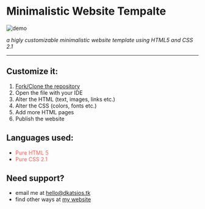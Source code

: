 # Minimalistic Website Tempalte

![demo](https://user-images.githubusercontent.com/68110106/113343293-52b55800-9338-11eb-8a09-be15b6e1f5eb.png)

_a higly customizable minimalistic website template using HTML5 and CSS 2.1_

___

## Customize it:

1. [Fork/Clone the repository](https://github.com/dk-raw/responsive-website-template/blob/main/CLONE.md)
2. Open the file with your IDE
3. Alter the HTML (text, images, links etc.)
4. Alter the CSS (colors, fonts etc.)
5. Add more HTML pages
6. Publish the website

## Languages used:

- <span style="color:#FF5F56">Pure HTML 5</span>
- <span style="color:#FF5F56">Pure CSS 2.1</span>

## Need support?

- email me at [hello@dkatsios.tk](mailto:hello@dkatsios.tk?subject=minimalistic%20website%20template%20github)
- find other ways at [my website](https://dkatsios.ml "dkatsios.ml")
